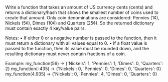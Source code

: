 Write a function that takes an amount of US currency cents (cents) and returns a dictionary/hash that shows the smallest number of coins used to create that amount. 
Only coin denominations are considered: Pennies (1¢), Nickels (5¢), Dimes (10¢) and Quarters (25¢). 
So the returned dictionary must contain exactly 4 key/value pairs.

Notes:
• If either 0 or a negative number is passed to the function, then it must return a dictionary with all values ​​equal to 0.
• If a float value is passed to the function, then its value must be rounded down, and the resulting dictionary must never contain fractions of a coin.

Example: 
my_function(56) -> {'Nickels': 1, 'Pennies': 1, 'Dimes': 0, 'Quarters': 2}
my_function(-435) -> {'Nickels': 0, 'Pennies': 0, 'Dimes': 0, 'Quarters': 0}
my_function(4.935) -> {'Nickels': 0, 'Pennies': 4, 'Dimes': 0, 'Quarters': 0}